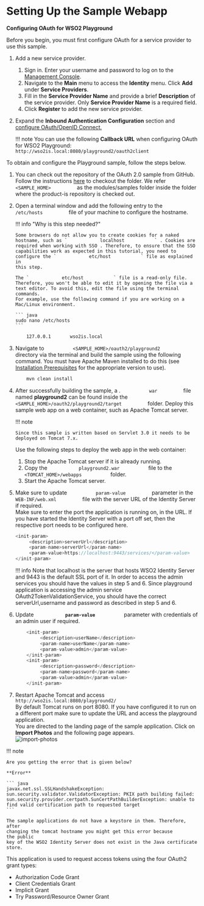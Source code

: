 # Setting Up the Sample Webapp

**Configuring OAuth for WSO2 Playground**

Before you begin, you must first configure OAuth for a service provider
to use this sample.

1.  Add a new service provider.
    1.  Sign in. Enter your username and password to log on to the
        [Management
        Console](../../setup/getting-started-with-the-management-console).
    2.  Navigate to the **Main** menu to access the **Identity** menu.
        Click **Add** under **Service Providers**.
    3.  Fill in the **Service Provider Name** and provide a brief
        **Description** of the service provider. Only **Service Provider
        Name** is a required field.
    4.  Click **Register** to add the new service provider.
2.  Expand the **Inbound Authentication Configuration** section and
    [configure OAuth/OpenID
    Connect.](../../tutorials/configuring-oauth2-openid-connect-single-sign-on)

    !!! note 
        You can use the following **Callback URL** when configuring
        OAuth for WSO2 Playground:
        `                         http://wso2is.local:8080/playground2/oauth2client                       `

To obtain and configure the Playground sample, follow the steps below.

1.  You can check out the repository of the OAuth 2.0 sample from
    GitHub. Follow the instructions [here](../../using-wso2-identity-server/downloading-a-sample) to
    checkout the folder. We refer `           <SAMPLE_HOME>          `
    as the modules/samples folder inside the folder where the product-is
    repository is checked out.

2.  Open a terminal window and add the following entry to the
    `           /etc/hosts          ` file of your machine to configure
    the hostname.

    !!! info "Why is this step needed?"

        Some browsers do not allow you to create cookies for a naked
        hostname, such as `            localhost           ` . Cookies are
        required when working with SSO . Therefore, to ensure that the SSO
        capabilities work as expected in this tutorial, you need to
        configure the `            etc/host           ` file as explained in
        this step.

        The `            etc/host           ` file is a read-only file.
        Therefore, you won't be able to edit it by opening the file via a
        text editor. To avoid this, edit the file using the terminal
        commands.  
        For example, use the following command if you are working on a
        Mac/Linux environment.

        ``` java
        sudo nano /etc/hosts
        ```

    ``` bash
        127.0.0.1       wso2is.local
    ```

3.  Navigate to `           <SAMPLE_HOME>/oauth2/playground2          `
    directory via the terminal and build the sample using the following
    command. You must have Apache Maven installed to do this (see
    [Installation Prerequisites](../../setup/installation-prerequisites) for the
    appropriate version to use).

    ``` java
        mvn clean install
    ```

4.  After successfully building the sample, a .
    `           war          ` file named **playground2** can be found
    inside the
    `           <SAMPLE_HOME>/oauth2/playground2/target          `
    folder. Deploy this sample web app on a web container, such as
    Apache Tomcat server.

    !!! note
    
        Since this sample is written based on Servlet 3.0 it needs to be
        deployed on Tomcat 7.x.
    

    Use the following steps to deploy the web app in the web container:

    1.  Stop the Apache Tomcat server if it is already running.
    2.  Copy the `            playground2.war           ` file to the
        `            <TOMCAT_HOME>/webapps           ` folder.
    3.  Start the Apache Tomcat server.

5.  Make sure to update `           param-value          ` parameter in
    the `           WEB-INF/web.xml          ` file with the server URL
    of the Identity Server if required.  
    Make sure to enter the port the application is running on, in the
    URL. If you have started the Identity Server with a port off set,
    then the respective port needs to be configured here.

    ``` java
    <init-param>
         <description>serverUrl</description>
         <param-name>serverUrl</param-name>
         <param-value>https://localhost:9443/services/</param-value>
    </init-param>
    ```

    !!! info
        Note that localhost is the server that hosts WSO2 Identity Server
        and 9443 is the default SSL port of it. In order to access the admin
        services you should have the values in step 5 and 6. Since
        playground application is accessing the admin service
        OAuth2TokenValidationService, you should have the correct
        serverUrl,username and password as described in step 5 and 6.

6.  Update **`            param-value           `** parameter with
    credentials of an admin user if required.

    ``` java
        <init-param>
             <description>userName</description>
             <param-name>userName</param-name>
             <param-value>admin</param-value>
        </init-param>
        <init-param>
             <description>password</description>
             <param-name>password</param-name>
             <param-value>admin</param-value>
        </init-param>
    ```

7.  Restart Apache Tomcat and access
    `           http://wso2is.local:8080/playground2/          `  
    By default Tomcat runs on port 8080. If you have configured it to
    run on a different port make sure to update the URL and access the
    playground application.  
    You are directed to the landing page of the sample application.
    Click on **Import Photos** and the following page appears.  
    ![import-photos](../../assets/img/using-wso2-identity-server/import-photos.png) 

!!! note
    
    Are you getting the error that is given below?
    
    **Error**
    
    ``` java
    javax.net.ssl.SSLHandshakeException: sun.security.validator.ValidatorException: PKIX path building failed: sun.security.provider.certpath.SunCertPathBuilderException: unable to find valid certification path to requested target
    ```
    
    The sample applications do not have a keystore in them. Therefore, after
    changing the tomcat hostname you might get this error because the public
    key of the WSO2 Identity Server does not exist in the Java certificate
    store. 
    

This application is used to request access tokens using the four OAuth2
grant types:

-   Authorization Code Grant
-   Client Credentials Grant
-   Implicit Grant
-   Try Password/Resource Owner Grant